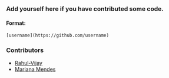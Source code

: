### Add yourself here if you have contributed some code.

#### Format:
`[username](https://github.com/username)`

### Contributors

- [Rahul-Vijay](https://github.com/Rahul-Vijay)
- [Mariana Mendes](https://github.com/marimendes)
